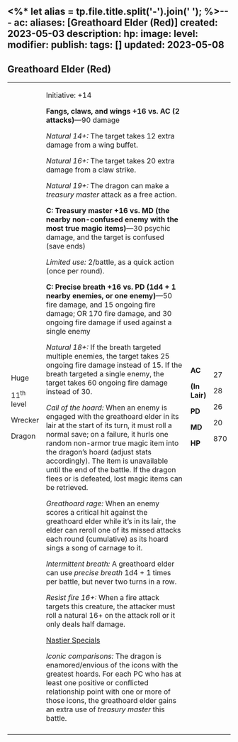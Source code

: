 <%* let alias = tp.file.title.split('-').join(' '); %>---
ac: 
aliases: [Greathoard Elder (Red)]
created: 2023-05-03
description: 
hp: 
image: 
level: 
modifier: 
publish: 
tags: []
updated: 2023-05-08
---

## Greathoard Elder (Red)

<table>
<colgroup>
<col style="width: 15%" />
<col style="width: 67%" />
<col style="width: 9%" />
<col style="width: 6%" />
</colgroup>
<tbody>
<tr class="odd">
<td><p>Huge</p>
<p>11<sup>th</sup> level</p>
<p>Wrecker</p>
<p>Dragon</p></td>
<td><p>Initiative: +14</p>
<p><strong>Fangs, claws, and wings +16 vs. AC (2 attacks)</strong>—90
damage</p>
<p><em>Natural 14+:</em> The target takes 12 extra damage from a wing
buffet.</p>
<p><em>Natural 16+:</em> The target takes 20 extra damage from a claw
strike.</p>
<p><em>Natural 19+:</em> The dragon can make a <em>treasury master</em>
attack as a free action.</p>
<p><strong>C: Treasury master +16 vs. MD (the nearby non-confused enemy
with the most true magic items)</strong>—30 psychic damage, and the
target is confused (save ends)</p>
<p><em>Limited use:</em> 2/battle, as a quick action (once per
round).</p>
<p><strong>C: Precise breath +16 vs. PD (1d4 + 1 nearby enemies, or one
enemy)</strong>—50 fire damage, and 15 ongoing fire damage; OR 170 fire
damage, and 30 ongoing fire damage if used against a single enemy</p>
<p><em>Natural 18+:</em> If the breath targeted multiple enemies, the
target takes 25 ongoing fire damage instead of 15. If the breath
targeted a single enemy, the target takes 60 ongoing fire damage instead
of 30.</p>
<p><em>Call of the hoard:</em> When an enemy is engaged with the
greathoard elder in its lair at the start of its turn, it must roll a
normal save; on a failure, it hurls one random non-armor true magic item
into the dragon’s hoard (adjust stats accordingly). The item is
unavailable until the end of the battle. If the dragon flees or is
defeated, lost magic items can be retrieved.</p>
<p><em>Greathoard rage:</em> When an enemy scores a critical hit against
the greathoard elder while it’s in its lair, the elder can reroll one of
its missed attacks each round (cumulative) as its hoard sings a song of
carnage to it.</p>
<p><em>Intermittent breath:</em> A greathoard elder can use <em>precise
breath</em> 1d4 + 1 times per battle, but never two turns in a row.</p>
<p><em>Resist fire 16+:</em> When a fire attack targets this creature,
the attacker must roll a natural 16+ on the attack roll or it only deals
half damage.</p>
<p><u>Nastier Specials</u></p>
<p><em>Iconic comparisons:</em> The dragon is enamored/envious of the
icons with the greatest hoards. For each PC who has at least one
positive or conflicted relationship point with one or more of those
icons, the greathoard elder gains an extra use of <em>treasury
master</em> this battle.</p></td>
<td><p><strong>AC</strong></p>
<p><strong>(In Lair)</strong></p>
<p><strong>PD</strong></p>
<p><strong>MD</strong></p>
<p><strong>HP</strong></p></td>
<td><p>27</p>
<p>28</p>
<p>26</p>
<p>20</p>
<p>870</p></td>
</tr>
<tr class="even">
<td></td>
<td></td>
<td></td>
<td></td>
</tr>
</tbody>
</table>
